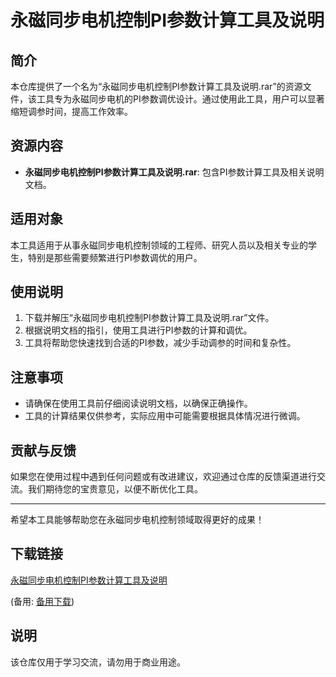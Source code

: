 # 永磁同步电机控制PI参数计算工具及说明

## 简介
本仓库提供了一个名为“永磁同步电机控制PI参数计算工具及说明.rar”的资源文件，该工具专为永磁同步电机的PI参数调优设计。通过使用此工具，用户可以显著缩短调参时间，提高工作效率。

## 资源内容
- **永磁同步电机控制PI参数计算工具及说明.rar**: 包含PI参数计算工具及相关说明文档。

## 适用对象
本工具适用于从事永磁同步电机控制领域的工程师、研究人员以及相关专业的学生，特别是那些需要频繁进行PI参数调优的用户。

## 使用说明
1. 下载并解压“永磁同步电机控制PI参数计算工具及说明.rar”文件。
2. 根据说明文档的指引，使用工具进行PI参数的计算和调优。
3. 工具将帮助您快速找到合适的PI参数，减少手动调参的时间和复杂性。

## 注意事项
- 请确保在使用工具前仔细阅读说明文档，以确保正确操作。
- 工具的计算结果仅供参考，实际应用中可能需要根据具体情况进行微调。

## 贡献与反馈
如果您在使用过程中遇到任何问题或有改进建议，欢迎通过仓库的反馈渠道进行交流。我们期待您的宝贵意见，以便不断优化工具。

---

希望本工具能够帮助您在永磁同步电机控制领域取得更好的成果！

## 下载链接
[永磁同步电机控制PI参数计算工具及说明](https://pan.quark.cn/s/8884b80c32a3) 

(备用: [备用下载](https://pan.baidu.com/s/19t_Pfk_4jTPA3eEzwtYX3A?pwd=1234))

## 说明

该仓库仅用于学习交流，请勿用于商业用途。
